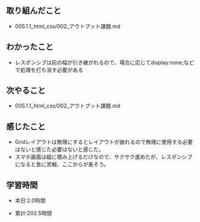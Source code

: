## 取り組んだこと
- 005.1.1_html_css/002_アウトプット課題.md

 
## わかったこと
- レスポンシブは前の幅が引き継がれるので、場合に応じてdisplay:none;などで処理を打ち消す必要がある

## 次やること
- 005.1.1_html_css/002_アウトプット課題.md


## 感じたこと
- Gridレイアウトは無理にするとレイアウトが崩れるので無理に使用する必要はないと感じた必要はないと感じた。
- スマホ画面は縦に積み上げるだけなので、サクサク進めたが、レスポンシブになると急に苦戦、ここからが長そう。




## 学習時間
- 本日:2.0時間

- 累計:202.5時間
